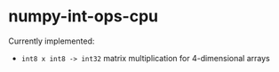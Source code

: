 # numpy-int-ops-cpu

Currently implemented: 
  
- `int8 x int8 -> int32` matrix multiplication for 4-dimensional arrays